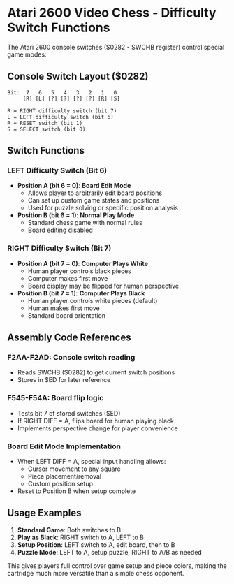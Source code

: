 # Atari 2600 Video Chess - Difficulty Switch Functions

The Atari 2600 console switches ($0282 - SWCHB register) control special game modes:

## **Console Switch Layout ($0282)**
```
Bit:  7   6   5   4   3   2   1   0
     [R] [L] [?] [?] [?] [?] [R] [S]
     
R = RIGHT difficulty switch (bit 7)
L = LEFT difficulty switch (bit 6)  
R = RESET switch (bit 1)
S = SELECT switch (bit 0)
```

## **Switch Functions**

### **LEFT Difficulty Switch (Bit 6)**
- **Position A (bit 6 = 0)**: **Board Edit Mode**
  - Allows player to arbitrarily edit board positions
  - Can set up custom game states and positions
  - Used for puzzle solving or specific position analysis
- **Position B (bit 6 = 1)**: **Normal Play Mode**
  - Standard chess game with normal rules
  - Board editing disabled

### **RIGHT Difficulty Switch (Bit 7)**  
- **Position A (bit 7 = 0)**: **Computer Plays White**
  - Human player controls black pieces
  - Computer makes first move
  - Board display may be flipped for human perspective
- **Position B (bit 7 = 1)**: **Computer Plays Black**
  - Human player controls white pieces (default)
  - Human makes first move
  - Standard board orientation

## **Assembly Code References**

### **F2AA-F2AD**: Console switch reading
- Reads SWCHB ($0282) to get current switch positions
- Stores in $ED for later reference

### **F545-F54A**: Board flip logic
- Tests bit 7 of stored switches ($ED)
- If RIGHT DIFF = A, flips board for human playing black
- Implements perspective change for player convenience

### **Board Edit Mode Implementation**
- When LEFT DIFF = A, special input handling allows:
  - Cursor movement to any square
  - Piece placement/removal
  - Custom position setup
- Reset to Position B when setup complete

## **Usage Examples**

1. **Standard Game**: Both switches to B
2. **Play as Black**: RIGHT switch to A, LEFT to B  
3. **Setup Position**: LEFT switch to A, edit board, then to B
4. **Puzzle Mode**: LEFT to A, setup puzzle, RIGHT to A/B as needed

This gives players full control over game setup and piece colors, making the cartridge much more versatile than a simple chess opponent.